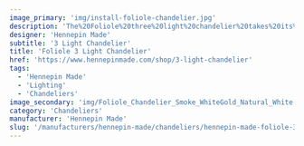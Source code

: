 ```yaml
---
image_primary: 'img/install-foliole-chandelier.jpg'
description: 'The%20Foliole%20three%20light%20chandelier%20takes%20its%20inspiration%20from%20natural%20form%20and%20balance.%20Whether%20used%20as%20an%20individual%20chandelier%20or%20as%20a%20grouping%3B%20glass%2C%20wood%20and%20metal%20create%20opportunities%20for%20limitless%20combinations%20of%20color%20and%20composition.'
designer: 'Hennepin Made'
subtitle: '3 Light Chandelier'
title: 'Foliole 3 Light Chandelier'
href: 'https://www.hennepinmade.com/shop/3-light-chandelier'
tags:
  - 'Hennepin Made'
  - 'Lighting'
  - 'Chandeliers'
image_secondary: 'img/Foliole_Chandelier_Smoke_WhiteGold_Natural_White.jpg'
category: 'Chandeliers'
manufacturer: 'Hennepin Made'
slug: '/manufacturers/hennepin-made/chandeliers/hennepin-made-foliole-3-light-chandelier'
---
```

